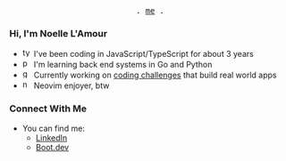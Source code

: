 <p align="center">
  <samp>
    .
    <a href="https://ellielle.github.io">me</a>
    .
  </samp>
</p>

### Hi, I'm Noelle L'Amour

- <img src="https://cdn.simpleicons.org/typescript" height="16" alt="typescript logo" /> I've been coding in JavaScript/TypeScript for about 3 years
- <img src="https://cdn.simpleicons.org/python" height="16" alt="python logo" /> I'm learning back end systems in Go and Python
- <img src="https://cdn.simpleicons.org/go" height="16" alt="go logo" /> Currently working on [coding challenges](https://codingchallenges.fyi/challenges/intro) that build real world apps
- <img src="https://cdn.simpleicons.org/neovim" height="16" alt="neovim logo" /> Neovim enjoyer, btw

### Connect With Me

- You can find me:
  - [LinkedIn](https://www.linkedin.com/in/nlamour/)
  - [Boot.dev](https://www.boot.dev/u/ellielle)
